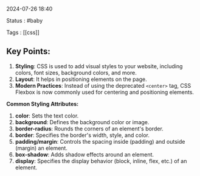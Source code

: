 2024-07-26 18:40

Status : #baby 

Tags : [[css]] 

## Key Points:
1. **Styling**: CSS is used to add visual styles to your website, including colors, font sizes, background colors, and more.
2. **Layout**: It helps in positioning elements on the page.
3. **Modern Practices**: Instead of using the deprecated `<center>` tag, CSS Flexbox is now commonly used for centering and positioning elements.

**Common Styling Attributes:**

1. **color**: Sets the text color.
2. **background**: Defines the background color or image.
3. **border-radius**: Rounds the corners of an element's border.
4. **border**: Specifies the border's width, style, and color.
5. **padding/margin**: Controls the spacing inside (padding) and outside (margin) an element.
6. **box-shadow**: Adds shadow effects around an element.
7. **display**: Specifies the display behavior (block, inline, flex, etc.) of an element.
